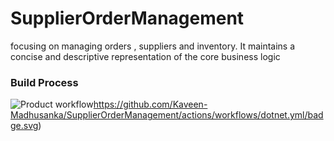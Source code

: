 # SupplierOrderManagement
focusing on managing orders , suppliers and inventory. It maintains a concise and descriptive representation of the core business logic


### Build Process
![Product workflow](https://github.com/Kaveen-Madhusanka/SupplierOrderManagement/actions/workflows/dotnet.yml/badge.svg)https://github.com/Kaveen-Madhusanka/SupplierOrderManagement/actions/workflows/dotnet.yml/badge.svg)
